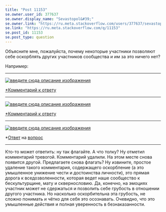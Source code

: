 ```yaml
---
title: "Post 11153"
se.owner.user_id: 377637
se.owner.display_name: "Sevastopol&#39;"
se.owner.link: "https://ru.meta.stackoverflow.com/users/377637/sevastopol"
se.link: "https://ru.meta.stackoverflow.com/q/11153"
se.post_id: 11153
se.post_type: question
---
```

<p>Объясните мне, пожалуйста, почему некоторые участники позволяют себе оскорблять других участников сообщества и им за это ничего нет?</p>
<p>Например:</p>
<hr />
<p><a href="https://i.stack.imgur.com/LCCDF.png" rel="nofollow noreferrer"><img src="https://i.stack.imgur.com/LCCDF.png" alt="введите сюда описание изображения" /></a></p>
<p><a href="https://ru.meta.stackoverflow.com/a/11152/377637">*Комментарий к ответу</a></p>
<hr />
<p><a href="https://i.stack.imgur.com/ZR9jP.png" rel="nofollow noreferrer"><img src="https://i.stack.imgur.com/ZR9jP.png" alt="введите сюда описание изображения" /></a></p>
<p><a href="https://ru.meta.stackoverflow.com/a/11152/377637">*Комментарий к ответу</a></p>
<hr />
<p><a href="https://i.stack.imgur.com/pgejx.png" rel="nofollow noreferrer"><img src="https://i.stack.imgur.com/pgejx.png" alt="введите сюда описание изображения" /></a></p>
<p>*<a href="https://ru.meta.stackoverflow.com/revisions/11137/1">Ответ</a> на <a href="https://ru.meta.stackoverflow.com/q/11134/377637">вопрос</a></p>
<hr />
<p>Кто-то может ответить: ну так флагайте. А что толку? Ну отметил комментарий тревогой. Комментарий удалили. На этом месте снова появится другой. Предлагаете снова флагать? Ну извините, простое удаление такого комментария, содержащего оскорбление (а это умышленное унижение чести и достоинства личности), это прямая дорога к вседозволенности, которая ведет наше сообщество к бескультурщине, мату и сквернословию. Да, конечно, на эмоциях участник может не сдержаться и позволить себе грубость в отношении другого участника. Но насколько оскорбительна эта грубость, не сложно понимать и чётко для себя это осознавать. Очевидно, что это умышленные действия и полная уверенность в безнаказанности.</p>
